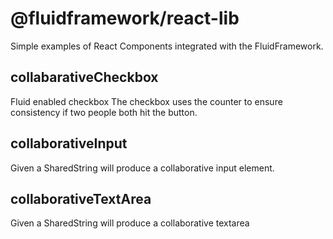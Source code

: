 # @fluidframework/react-lib

Simple examples of React Components integrated with the FluidFramework.

## collabarativeCheckbox
Fluid enabled checkbox
The checkbox uses the counter to ensure consistency if two people both hit the button.

## collaborativeInput
Given a SharedString will produce a collaborative input element.

## collaborativeTextArea
Given a SharedString will produce a collaborative textarea
